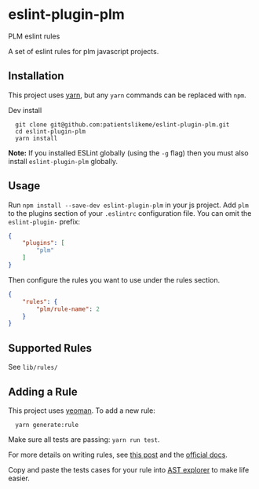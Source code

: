# eslint-plugin-plm
PLM eslint rules

A set of eslint rules for plm javascript projects.

## Installation

This project uses [yarn](https://yarnpkg.com/en/docs/install#mac-tab), but any
`yarn` commands can be replaced with `npm`.

Dev install
```
  git clone git@github.com:patientslikeme/eslint-plugin-plm.git
  cd eslint-plugin-plm
  yarn install
```

**Note:** If you installed ESLint globally (using the `-g` flag) then you must also install `eslint-plugin-plm` globally.

## Usage

Run `npm install --save-dev eslint-plugin-plm` in your js project.
Add `plm` to the plugins section of your `.eslintrc` configuration file.
You can omit the `eslint-plugin-` prefix:

```json
{
    "plugins": [
        "plm"
    ]
}
```


Then configure the rules you want to use under the rules section.

```json
{
    "rules": {
        "plm/rule-name": 2
    }
}
```

## Supported Rules

See `lib/rules/`

## Adding a Rule

This project uses [yeoman](http://yeoman.io/). To add a new rule:

```
  yarn generate:rule
```

Make sure all tests are passing: `yarn run test`.

For more details on writing rules, see [this post](https://medium.com/@btegelund/creating-an-eslint-plugin-87f1cb42767f) and the [official docs](http://eslint.org/docs/developer-guide/working-with-rules).

Copy and paste the tests cases for your rule into [AST explorer](https://astexplorer.net/) to make life easier.
